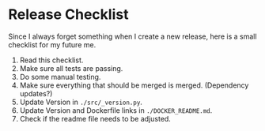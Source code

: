 # Release Checklist

Since I always forget something when I create a new release, here is a small checklist for my future me.

1. Read this checklist.
2. Make sure all tests are passing.
3. Do some manual testing.
4. Make sure everything that should be merged is merged. (Dependency updates?)
5. Update Version in `./src/_version.py`.
6. Update Version and Dockerfile links in `./DOCKER_README.md`.
7. Check if the readme file needs to be adjusted.
